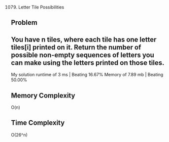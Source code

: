 1079. Letter Tile Possibilities

Problem
------------------------------------------------------------------------------------------------------------------------------------------------------------------------------------------------------------------------------------------------------------------------
You have n  tiles, where each tile has one letter tiles[i] printed on it.
Return the number of possible non-empty sequences of letters you can make using the letters printed on those tiles.
------------------------------------------------------------------------------------------------------------------------------------------------------------------------------------------------------------------------------------------------------------------------

My solution 
    runtime of 3 ms   | Beating 16.67%
    Memory of 7.89 mb | Beating 50.00%


Memory Complexity
------------------------------------------------------------------
O(n)

Time Complexity
------------------------------------------------------------------
O(26^n)
